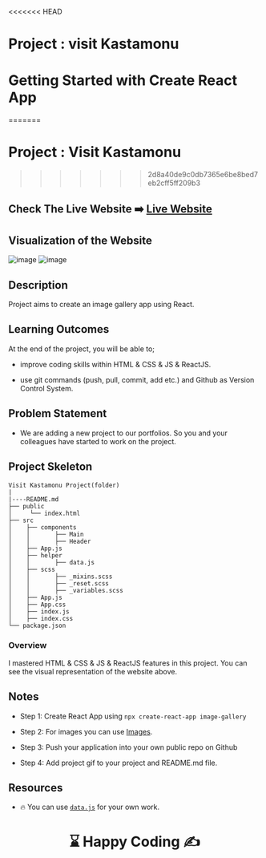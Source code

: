 <<<<<<< HEAD
# Project : visit Kastamonu
# Getting Started with Create React App
=======
# Project : Visit Kastamonu
>>>>>>> 2d8a40de9c0db7365e6be8bed7eb2cff5ff209b3

## Check The Live Website ➡️ [Live Website](https://karamurat37.netlify.app/)

## Visualization of the Website

![image](https://user-images.githubusercontent.com/106506769/195634872-7bd8c40c-cc84-4130-8d38-a9e551a2c897.png)
![image](https://user-images.githubusercontent.com/106506769/195634687-134b6861-a4a8-46e6-91c9-ae158776f93e.png)


## Description

Project aims to create an image gallery app using React.

## Learning Outcomes

At the end of the project, you will be able to;

- improve coding skills within HTML & CSS & JS & ReactJS.

- use git commands (push, pull, commit, add etc.) and Github as Version Control System.

## Problem Statement

- We are adding a new project to our portfolios. So you and your colleagues have started to work on the project.

## Project Skeleton

```
Visit Kastamonu Project(folder)
|
|----README.md
├── public
│     └── index.html
├── src
│    ├── components
│    │       ├── Main
│    │       ├── Header
│    ├── App.js
│    ├── helper
│    │       ├── data.js
│    ├── scss
│    │       ├── _mixins.scss
│    │       ├── _reset.scss
│    │       ├── _variables.scss
│    ├── App.js
│    ├── App.css
│    ├── index.js
│    ├── index.css
└── package.json
```

### Overview

I mastered HTML & CSS & JS & ReactJS features in this project.
You can see the visual representation of the website above.

## Notes

- Step 1: Create React App using `npx create-react-app image-gallery`

- Step 2: For images you can use [Images](./src/helper/data.js).

- Step 3: Push your application into your own public repo on Github

- Step 4: Add project gif to your project and README.md file.

## Resources

- 🔥 You can use [`data.js`](./src/helper/data.js) for your own work.

# <center> ⌛ Happy Coding ✍ </center>
